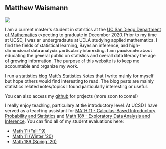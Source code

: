 ## Matthew Waismann
![](https://mattwaismann.github.io/images/cover_img.jpg)

I am a current master's student in statistics at the [UC San Diego Department of Mathematics](https://math.ucsd.edu) expecting to graduate in December 2020. Prior to my time at UCSD, I was an undergradaute at UCLA studying applied mathematics. I find the fields of statistical learning, Bayesian inference, and high-dimensional data analysis particularly interesting. I am passionate about educating the general public on statistics and overall data literacy the age of growing information. The purpose of this website is to keep me accountable and organize my work.

I run a statistics blog [Matt's Statistics Notes](https://statisticalnotes.wordpress.com/) that I write mainly for myself but hope others would find interesting to read. The blog posts are mainly statistics related notes/topics I found particularly interesting or useful. 

You can also access my [github](https://github.com/mattwaismann) for projects (more soon to come!) 

I really enjoy teaching, particulary at the introductory level. At UCSD I have served as a teaching assistant for [MATH 11 - Calculus-Based Introductory Probability and Statistics](https://www.ucsd.edu/catalog/courses/MATH.html) and [Math 189 - Exploratory Data Analysis and Inference](https://www.ucsd.edu/catalog/courses/MATH.html). You can find all of my student evaluations here:
- [Math 11 (Fall '19)](https://mattwaismann.github.io/teaching_evaluations/Waismann_Matthew_Student_IA_Evaluation_-_MATH_11_-_Calculus-Based_Prob_&_Stats_[A00]_(Hammock_Frances_H)_-_FA19.pdf)
- [Math 11 (Winter '20)](https://mattwaismann.github.io/teaching_evaluations/Waismann_Matthew_Student_IA_Evaluation_-_MATH_11_-_Calculus-Based_Prob_&_Stats_[B00]_(Ciotti_Benjamin)_-_WI20.pdf)
- [Math 189 (Spring '20)](https://mattwaismann.github.io/teaching_evaluations/Waismann_Matthew_Student_IA_Evaluation_-_MATH_189_-_Data_Analysis_and_Inference_[B00]_(Schwartzman_Armin)_-_SP20.pdf)

